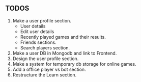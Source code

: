 ## TODOS
1. Make a user profile section.
    - User details
    - Edit user details
    - Recently played games and their results.
    - Friends sections.
    - Search players section.
1. Make a user DB in Mongodb and link to Frontend.
1. Design the user profile section.
1. Make a system for temporary db storage for online games.
1. Add a offlice player vs bot section.
1. Restructure the Learn section.